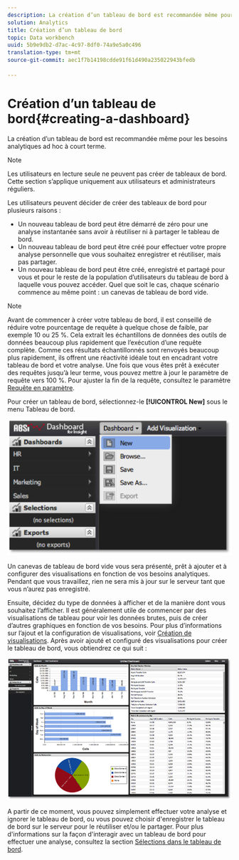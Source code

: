 ```yaml
---
description: La création d’un tableau de bord est recommandée même pour les besoins analytiques ad hoc à court terme.
solution: Analytics
title: Création d’un tableau de bord
topic: Data workbench
uuid: 5b9e9db2-d7ac-4c97-8df0-74a9e5a0c496
translation-type: tm+mt
source-git-commit: aec1f7b14198cdde91f61d490a235022943bfedb

---
```



# Création d’un tableau de bord{#creating-a-dashboard}

La création d’un tableau de bord est recommandée même pour les besoins analytiques ad hoc à court terme.

>[!NOTE]
>
>Les utilisateurs en lecture seule ne peuvent pas créer de tableaux de bord. Cette section s’applique uniquement aux utilisateurs et administrateurs réguliers.

Les utilisateurs peuvent décider de créer des tableaux de bord pour plusieurs raisons :

* Un nouveau tableau de bord peut être démarré de zéro pour une analyse instantanée sans avoir à réutiliser ni à partager le tableau de bord.
* Un nouveau tableau de bord peut être créé pour effectuer votre propre analyse personnelle que vous souhaitez enregistrer et réutiliser, mais pas partager.
* Un nouveau tableau de bord peut être créé, enregistré et partagé pour vous et pour le reste de la population d’utilisateurs du tableau de bord à laquelle vous pouvez accéder. Quel que soit le cas, chaque scénario commence au même point : un canevas de tableau de bord vide.

>[!NOTE]
>
>Avant de commencer à créer votre tableau de bord, il est conseillé de réduire votre pourcentage de requête à quelque chose de faible, par exemple 10 ou 25 %. Cela extrait les échantillons de données des outils de données beaucoup plus rapidement que l’exécution d’une requête complète. Comme ces résultats échantillonnés sont renvoyés beaucoup plus rapidement, ils offrent une réactivité idéale tout en encadrant votre tableau de bord et votre analyse. Une fois que vous êtes prêt à exécuter des requêtes jusqu’à leur terme, vous pouvez mettre à jour le paramètre de requête vers 100 %. Pour ajuster la fin de la requête, consultez le paramètre [Requête en paramètre](../../../home/c-adobe-data-workbench-dashboard/c-dashboards/c-query-to-parameter.md#concept-33db106e28bc4108bca9e8d0a440d323).

Pour créer un tableau de bord, sélectionnez-le **[!UICONTROL New]** sous le menu Tableau de bord.

![](assets/new_dashboard.png)

Un canevas de tableau de bord vide vous sera présenté, prêt à ajouter et à configurer des visualisations en fonction de vos besoins analytiques. Pendant que vous travaillez, rien ne sera mis à jour sur le serveur tant que vous n’aurez pas enregistré.

Ensuite, décidez du type de données à afficher et de la manière dont vous souhaitez l’afficher. Il est généralement utile de commencer par des visualisations de tableau pour voir les données brutes, puis de créer d’autres graphiques en fonction de vos besoins. Pour plus d’informations sur l’ajout et la configuration de visualisations, voir [Création de visualisations](../../../home/c-adobe-data-workbench-dashboard/c-visualizations/t-creating-visualizations.md#task-c6f1d20fa2484aeeb9a8487625054ecf). Après avoir ajouté et configuré des visualisations pour créer le tableau de bord, vous obtiendrez ce qui suit :

![](assets/after_configure.png)

A partir de ce moment, vous pouvez simplement effectuer votre analyse et ignorer le tableau de bord, ou vous pouvez choisir d&#39;enregistrer le tableau de bord sur le serveur pour le réutiliser et/ou le partager. Pour plus d&#39;informations sur la façon d&#39;interagir avec un tableau de bord pour effectuer une analyse, consultez la section [Sélections dans le tableau de bord](../../../home/c-adobe-data-workbench-dashboard/c-making-selections-within-the-dashboard/c-making-selections-within-the-dashboard.md#concept-0989862de0044cc4bbfd7f4441275fc4).
